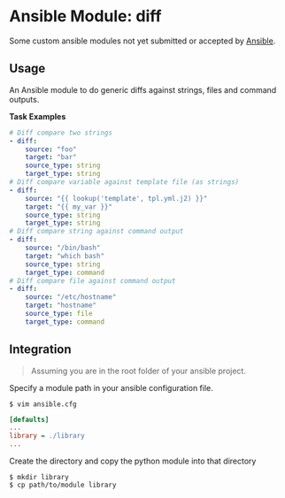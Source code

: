 # Ansible Module: diff

Some custom ansible modules not yet submitted or accepted by [Ansible](https://github.com/ansible/ansible).

## Usage

An Ansible module to do generic diffs against strings, files and command outputs.

**Task Examples**

```yml
# Diff compare two strings
- diff:
    source: "foo"
    target: "bar"
    source_type: string
    target_type: string
# Diff compare variable against template file (as strings)
- diff:
    source: "{{ lookup('template', tpl.yml.j2) }}"
    target: "{{ my_var }}"
    source_type: string
    target_type: string
# Diff compare string against command output
- diff:
    source: "/bin/bash"
    target: "which bash"
    source_type: string
    target_type: command
# Diff compare file against command output
- diff:
    source: "/etc/hostname"
    target: "hostname"
    source_type: file
    target_type: command
```

## Integration

> Assuming you are in the root folder of your ansible project.

Specify a module path in your ansible configuration file.

```shell
$ vim ansible.cfg
```
```ini
[defaults]
...
library = ./library
...
```

Create the directory and copy the python module into that directory

```shell
$ mkdir library
$ cp path/to/module library
```

